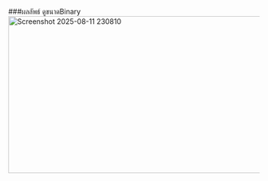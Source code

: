 ###ผลลัพธ์
ดูขนาดBinary
<img width="829" height="315" alt="Screenshot 2025-08-11 230810" src="https://github.com/user-attachments/assets/3be2bd32-6943-4ca3-9873-a7e6dbf132eb" />



